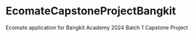 # EcomateCapstoneProjectBangkit
Ecomate application for Bangkit Academy 2024 Batch 1 Capstone Project 
